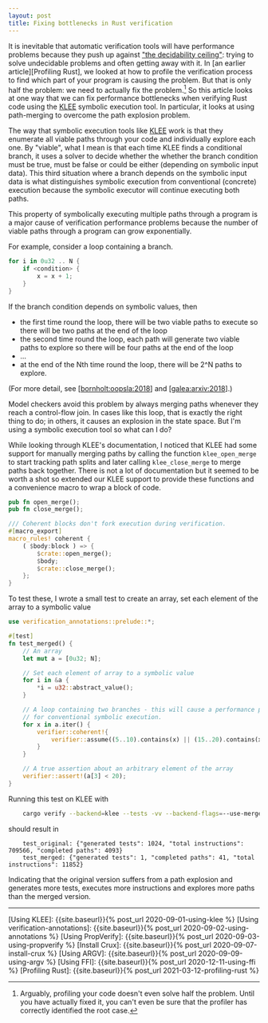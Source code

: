 ```yaml
---
layout: post
title: Fixing bottlenecks in Rust verification
---
```


It is inevitable that automatic verification tools will have performance
problems because they push up against ["the decidability
ceiling"][leino:informatics:2001]: trying to solve undecidable problems and
often getting away with it.
In [an earlier article][Profiling Rust], we looked at how to profile the
verification process to find which part of your program is causing the problem.
But that is only half the problem: we need to actually fix the problem.[^not-even-half]
So this article looks at one way that we can fix performance bottlenecks
when verifying Rust code using the [KLEE] symbolic execution tool.
In particular, it looks at using path-merging to overcome the path explosion problem.

[^not-even-half]:
    Arguably, profiling your code doesn't even solve half the problem.
    Until you have actually fixed it, you can't even be sure that the
    profiler has correctly identified the root case.

The way that symbolic execution tools like [KLEE] work is that
they enumerate all viable paths through your code and individually explore each one.
By "viable", what I mean is that each time KLEE finds a conditional branch, it
uses a solver to decide whether the whether the branch condition must be true,
must be false or could be either (depending on symbolic input data).
This third situation where a branch depends on the symbolic input data
is what distinguishes symbolic execution from conventional (concrete)
execution because the symbolic executor will continue executing both paths.

This property of symbolically executing multiple paths through a program
is a major cause of verification performance problems because
the number of viable paths through a program can grow exponentially.

For example, consider a loop containing a branch.

``` rust
for i in 0u32 .. N {
    if <condition> {
        x = x + 1;
    }
}
```

If the branch condition depends on symbolic values, then

- the first time round the loop, there will be two viable paths to execute
  so there will be two paths at the end of the loop
- the second time round the loop, each path will generate two viable paths to explore
  so there will be four paths at the end of the loop
- ...
- at the end of the Nth time round the loop, there will be 2^N paths
  to explore.

(For more detail, see [[bornholt:oopsla:2018]] and [[galea:arxiv:2018]].)

Model checkers avoid this problem by always merging paths whenever
they reach a control-flow join.
In cases like this loop, that is exactly the right thing to do; in others,
it causes an explosion in the state space.
But I'm using a symbolic execution tool so what can I do?

While looking through KLEE's documentation, I noticed that KLEE had some
support for manually merging paths by
calling the function `klee_open_merge` to start tracking path splits
and later calling `klee_close_merge` to merge paths back together.
There is not a lot of documentation but it seemed to be worth a shot
so extended our KLEE support to provide these functions and a convenience
macro to wrap a block of code.

``` rust
pub fn open_merge();
pub fn close_merge();

/// Coherent blocks don't fork execution during verification.
#[macro_export]
macro_rules! coherent {
    ( $body:block ) => {
        $crate::open_merge();
        $body;
        $crate::close_merge();
    };
}
```

To test these, I wrote a small test to create an array, set each
element of the array to a symbolic value

``` rust
use verification_annotations::prelude::*;

#[test]
fn test_merged() {
    // An array
    let mut a = [0u32; N];

    // Set each element of array to a symbolic value
    for i in &a {
        *i = u32::abstract_value();
    }

    // A loop containing two branches - this will cause a performance problem
    // for conventional symbolic execution.
    for x in a.iter() {
        verifier::coherent!{
            verifier::assume((5..10).contains(x) || (15..20).contains(x))
        }
    }

    // A true assertion about an arbitrary element of the array
    verifier::assert!(a[3] < 20);
}
```



Running this test on KLEE with

``` sh
    cargo verify --backend=klee --tests -vv --backend-flags=--use-merge |& grep 'generated tests'
```

should result in

```
    test_original: {"generated tests": 1024, "total instructions": 709566, "completed paths": 4093}
    test_merged: {"generated tests": 1, "completed paths": 41, "total instructions": 11852}
```

Indicating that the original version suffers from a path explosion and generates
more tests, executes more instructions and explores more paths than the merged version.



-----------

[aho-corasick crate]:             https://crates.io/crates/aho-corasick/
[CC-rs crate]:                    https://github.com/alexcrichton/cc-rs/
[Cargo build scripts]:            https://doc.rust-lang.org/cargo/reference/build-scripts.html
[Clang]:                          https://clang.llvm.org/
[Crux-MIR]:                       https://github.com/GaloisInc/mir-verifier/
[Docker]:                         https://www.docker.com/
[GraalVM and Rust]:               https://michaelbh.com/blog/graalvm-and-rust-1/
[Hypothesis]:                     https://hypothesis.works/
[kcachegrind]:                    https://kcachegrind.github.io/html/Home.html
[KLEE]:                           https://klee.github.io/
[Linux driver verification]:      http://linuxtesting.org/ldv/
[LLVM]:                           https://llvm.org/
[MIR blog post]:                  https://blog.rust-lang.org/2016/04/19/MIR.html
[PropTest book]:                  https://altsysrq.github.io/proptest-book/intro.html
[PropTest]:                       https://github.com/AltSysrq/proptest/
[regex crate]:                    https://crates.io/crates/regex
[Rust benchmarks]:                https://github.com/soarlab/rust-benchmarks/
[Rust port of QuickCheck]:        https://github.com/burntsushi/quickcheck/
[Rust's runtime]:                 https://blog.mgattozzi.dev/rusts-runtime/
[SMACK]:                          https://smackers.github.io/
[SV-COMP]:                        https://sv-comp.sosy-lab.org/2020/rules.php
[std::env::args source code]:     https://github.com/rust-lang/rust/blob/master/library/std/src/sys/unix/args.rs

[RVT git repo]:                   {{site.gitrepo}}/
[cargo-verify source]:            {{site.gitrepo}}blob/main/cargo-verify/
[compatibility-test]:             {{site.gitrepo}}blob/main/compatibility-test/src
[demos/simple/ffi directory]:     {{site.gitrepo}}blob/main/demos/simple/ffi/
[CONTRIBUTING]:                   {{site.gitrepo}}blob/main/CONTRIBUTING.md
[LICENSE-APACHE]:                 {{site.gitrepo}}blob/main/LICENSE-APACHE
[LICENSE-MIT]:                    {{site.gitrepo}}blob/main/LICENSE-MIT
[regex bottleneck]:               {{site.gitrepo}}blob/main/demos/bottlenecks/regex/src/main.rs
[rust2calltree]:                  {{site.gitrepo}}tree/main/rust2calltree

[Using KLEE]:                     {{site.baseurl}}{% post_url 2020-09-01-using-klee %}
[Using verification-annotations]: {{site.baseurl}}{% post_url 2020-09-02-using-annotations %}
[Using PropVerify]:               {{site.baseurl}}{% post_url 2020-09-03-using-propverify %}
[Install Crux]:                   {{site.baseurl}}{% post_url 2020-09-07-install-crux %}
[Using ARGV]:                     {{site.baseurl}}{% post_url 2020-09-09-using-argv %}
[Using FFI]:                      {{site.baseurl}}{% post_url 2020-12-11-using-ffi %}
[Profiling Rust]:                 {{site.baseurl}}{% post_url 2021-03-12-profiling-rust %}

[Measuring coverage]:             http://ccadar.blogspot.com/2020/07/measuring-coverage-achieved-by-symbolic.html
[KLEE testing CoreUtils]:         https://klee.github.io/tutorials/testing-coreutils/
[galea:arxiv:2018]:               https://alastairreid.github.io/RelatedWork/papers/galea:arxiv:2018/
[bornholt:oopsla:2018]:           https://alastairreid.github.io/RelatedWork/papers/bornholt:oopsla:2018/
[Verification Profiling]:         https://alastairreid.github.io/RelatedWork/notes/verification-profiling/
[leino:informatics:2001]:         https://alastairreid.github.io/RelatedWork/papers/leino:informatics:2001/

[Rust design for testability]:    https://alastairreid.github.io/rust-testability/
[Rust testing or verification]:   https://alastairreid.github.io/why-not-both/
[Verification competitions]:      https://alastairreid.github.io/verification-competitions/
